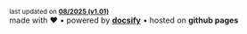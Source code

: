 <!-- _footer.md -->

<small>last updated on [**08/2025 (v1.01)**](changelog.md "Changelog")</small>
<br>
made with ❤️ • powered by **[docsify](https://docsify.js.org/#/)** • hosted on **github pages**
